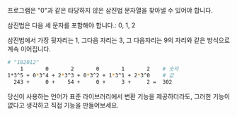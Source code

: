프로그램은 "0"과 같은 타당하지 않은 삼진법 문자열을 찾아낼 수 있어야 합니다.

삼진법은 다음 세 문자를 포함해야 합니다.: 0, 1, 2

삼진법에서 가장 뒷자리는 1, 그다음 자리는 3, 그 다음자리는 9의 자리와 같은 방식으로 계속 이어집니다.

```bash
# "102012"
    1       0       2       0       1       2    # 숫자
1*3^5 + 0*3^4 + 2*3^3 + 0*3^2 + 1*3^1 + 2*3^0    # 값
  243 +     0 +    54 +     0 +     3 +     2 =  302
```

당신이 사용하는 언어가 표준 라이브러리에서 변환 기능을 제공하더라도, 그러한 기능이 없다고 생각하고 직접 기능을 만들어보세요.
